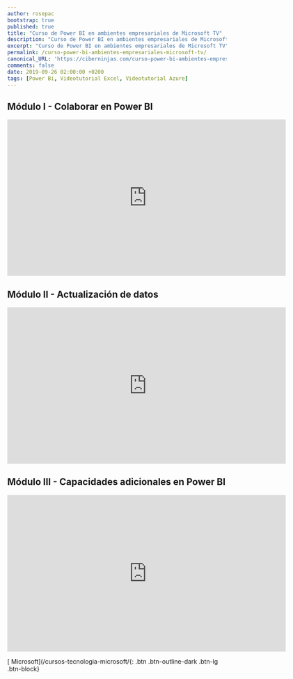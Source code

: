 ```yaml
---
author: rosepac
bootstrap: true
published: true
title: "Curso de Power BI en ambientes empresariales de Microsoft TV"
description: "Curso de Power BI en ambientes empresariales de Microsoft TV"
excerpt: "Curso de Power BI en ambientes empresariales de Microsoft TV"
permalink: /curso-power-bi-ambientes-empresariales-microsoft-tv/
canonical_URL: 'https://ciberninjas.com/curso-power-bi-ambientes-empresariales-microsoft-tv/'
comments: false
date: 2019-09-26 02:00:00 +0200
tags: [Power Bi, Videotutorial Excel, Videotutorial Azure]
---
```


## Módulo I - Colaborar en Power BI

<iframe src="https://channel9.msdn.com/Shows/Power-BI-en-ambientes-empresariales/Mdulo-I-Colaborar-en-Power-BI/player?format=html5" width="640" height="360" allowfullscreen="" frameborder="0" title="Módulo I - Colaborar en Power BI - Microsoft Channel 9 Video"></iframe>

## Módulo II - Actualización de datos

<iframe src="https://channel9.msdn.com/Shows/Power-BI-en-ambientes-empresariales/Mdulo-II-Actualizacin-de-datos/player?format=html5" width="640" height="360" allowfullscreen="" frameborder="0" title="Módulo II - Actualización de datos - Microsoft Channel 9 Video"></iframe>

## Módulo III - Capacidades adicionales en Power BI

<iframe src="https://channel9.msdn.com/Shows/Power-BI-en-ambientes-empresariales/Mdulo-III-Capacidades-adicionales-en-Power-BI/player?format=html5" width="640" height="360" allowfullscreen="" frameborder="0" title="Módulo III - Capacidades adicionales en Power BI - Microsoft Channel 9 Video"></iframe>

[<i class="fab fa-windows"></i> Microsoft](/cursos-tecnologia-microsoft/{: .btn .btn-outline-dark .btn-lg .btn-block}
